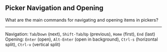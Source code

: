 ## Picker Navigation and Opening

What are the main commands for navigating and opening items in pickers?

---

Navigation: `Tab`/`Down` (next), `Shift-Tab`/`Up` (previous), `Home` (first), `End` (last)
Opening: `Enter` (open), `Alt-Enter` (open in background), `Ctrl-s` (horizontal split), `Ctrl-v` (vertical split)

